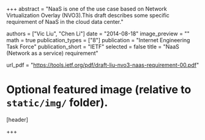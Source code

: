 +++
abstract = "NaaS is one of the use case based on Network Virtualization Overlay (NVO3).This draft describes some specific requirement of NaaS in the cloud data center."

authors = ["Vic Liu", "Chen Li"]
date = "2014-08-18"
image_preview = ""
math = true
publication_types = ["8"]
publication = "Internet Engineering Task Force"
publication_short = "IETF"
selected = false
title = "NaaS (Network as a service) requirement"

url_pdf = "https://tools.ietf.org/pdf/draft-liu-nvo3-naas-requirement-00.pdf"




# Optional featured image (relative to `static/img/` folder).
[header]

+++
